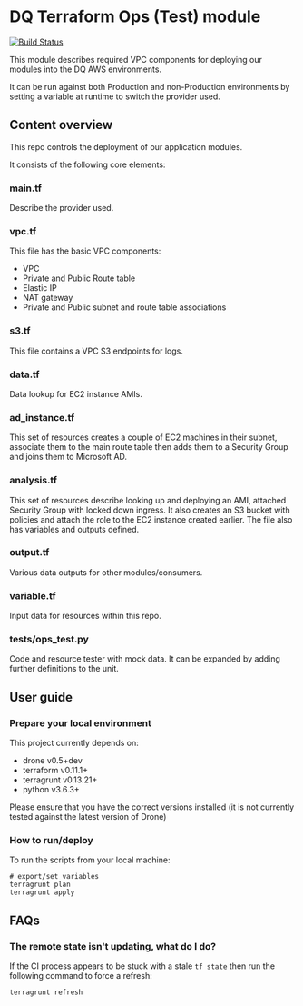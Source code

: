 # DQ Terraform Ops (Test) module

[![Build Status](https://drone.digital.homeoffice.gov.uk/api/badges/UKHomeOffice/dq-tf-ops-test/status.svg)](https://drone.digital.homeoffice.gov.uk/UKHomeOffice/dq-tf-ops-test)

This module describes required VPC components for deploying our modules into the DQ AWS environments.

It can be run against both Production and non-Production environments by setting a variable at runtime to switch the provider used.

## Content overview

This repo controls the deployment of our application modules.

It consists of the following core elements:

### main.tf

Describe the provider used.

### vpc.tf

This file has the basic VPC components:
- VPC
- Private and Public Route table
- Elastic IP
- NAT gateway
- Private and Public subnet and route table associations

### s3.tf

This file contains a VPC S3 endpoints for logs.

### data.tf

Data lookup for EC2 instance AMIs.

### ad_instance.tf

This set of resources creates a couple of EC2 machines in their subnet, associate them to the main route table then adds them to a Security Group and joins them to Microsoft AD.

### analysis.tf

This set of resources describe looking up and deploying an AMI, attached Security Group with locked down ingress. It also creates an S3 bucket with policies and attach the role to the EC2 instance created earlier. The file also has variables and outputs defined.

### output.tf

Various data outputs for other modules/consumers.

### variable.tf

Input data for resources within this repo.

### tests/ops_test.py

Code and resource tester with mock data. It can be expanded by adding further definitions to the unit.

## User guide

### Prepare your local environment

This project currently depends on:

* drone v0.5+dev
* terraform v0.11.1+
* terragrunt v0.13.21+
* python v3.6.3+

Please ensure that you have the correct versions installed (it is not currently tested against the latest version of Drone)

### How to run/deploy

To run the scripts from your local machine:

```
# export/set variables
terragrunt plan
terragrunt apply
```

## FAQs

### The remote state isn't updating, what do I do?

If the CI process appears to be stuck with a stale `tf state` then run the following command to force a refresh:

```
terragrunt refresh
```
